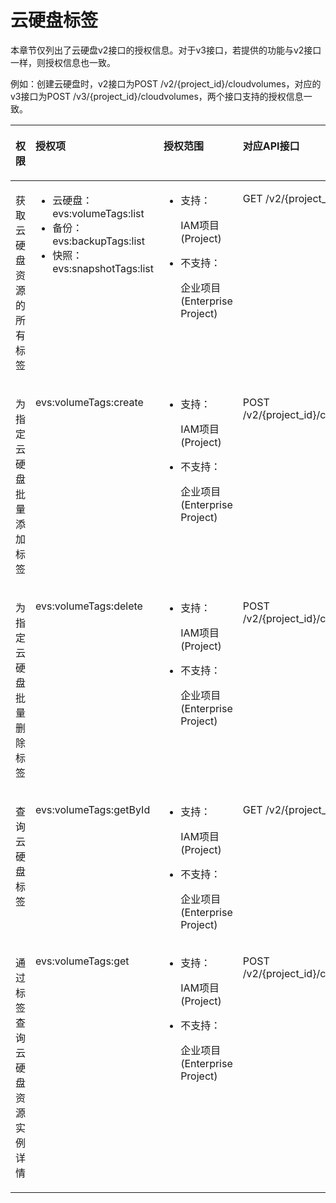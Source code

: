 # 云硬盘标签<a name="ZH-CN_TOPIC_0171795880"></a>

本章节仅列出了云硬盘v2接口的授权信息。对于v3接口，若提供的功能与v2接口一样，则授权信息也一致。

例如：创建云硬盘时，v2接口为POST /v2/\{project\_id\}/cloudvolumes，对应的v3接口为POST /v3/\{project\_id\}/cloudvolumes，两个接口支持的授权信息一致。

<a name="table1331719418287"></a>
<table><thead align="left"><tr id="zh-cn_topic_0103526772_row6701173153"><th class="cellrowborder" valign="top" width="26.08%" id="mcps1.1.5.1.1"><p id="zh-cn_topic_0103526772_p66650549920"><a name="zh-cn_topic_0103526772_p66650549920"></a><a name="zh-cn_topic_0103526772_p66650549920"></a>权限</p>
</th>
<th class="cellrowborder" valign="top" width="22.54%" id="mcps1.1.5.1.2"><p id="zh-cn_topic_0103526772_p1366616543915"><a name="zh-cn_topic_0103526772_p1366616543915"></a><a name="zh-cn_topic_0103526772_p1366616543915"></a>授权项</p>
</th>
<th class="cellrowborder" valign="top" width="21.52%" id="mcps1.1.5.1.3"><p id="zh-cn_topic_0103526772_p166617541914"><a name="zh-cn_topic_0103526772_p166617541914"></a><a name="zh-cn_topic_0103526772_p166617541914"></a>授权范围</p>
</th>
<th class="cellrowborder" valign="top" width="29.86%" id="mcps1.1.5.1.4"><p id="zh-cn_topic_0103526772_p1266613541990"><a name="zh-cn_topic_0103526772_p1266613541990"></a><a name="zh-cn_topic_0103526772_p1266613541990"></a>对应API接口</p>
</th>
</tr>
</thead>
<tbody><tr id="zh-cn_topic_0103526772_row41489179157"><td class="cellrowborder" valign="top" width="26.08%" headers="mcps1.1.5.1.1 "><p id="zh-cn_topic_0103526772_p11114175781717"><a name="zh-cn_topic_0103526772_p11114175781717"></a><a name="zh-cn_topic_0103526772_p11114175781717"></a>获取云硬盘资源的所有标签</p>
</td>
<td class="cellrowborder" valign="top" width="22.54%" headers="mcps1.1.5.1.2 "><a name="zh-cn_topic_0103526772_ul209815315198"></a><a name="zh-cn_topic_0103526772_ul209815315198"></a><ul id="zh-cn_topic_0103526772_ul209815315198"><li>云硬盘：evs:volumeTags:list</li><li>备份：evs:backupTags:list</li><li>快照：evs:snapshotTags:list</li></ul>
</td>
<td class="cellrowborder" valign="top" width="21.52%" headers="mcps1.1.5.1.3 "><a name="zh-cn_topic_0103526772_ul163005823713"></a><a name="zh-cn_topic_0103526772_ul163005823713"></a><ul id="zh-cn_topic_0103526772_ul163005823713"><li>支持：<p id="zh-cn_topic_0103526772_zh-cn_topic_0103526772_p48451412122317"><a name="zh-cn_topic_0103526772_zh-cn_topic_0103526772_p48451412122317"></a><a name="zh-cn_topic_0103526772_zh-cn_topic_0103526772_p48451412122317"></a>IAM项目(Project)</p>
</li><li>不支持：<p id="zh-cn_topic_0103526772_zh-cn_topic_0103526772_p69718230159"><a name="zh-cn_topic_0103526772_zh-cn_topic_0103526772_p69718230159"></a><a name="zh-cn_topic_0103526772_zh-cn_topic_0103526772_p69718230159"></a>企业项目(Enterprise Project)</p>
</li></ul>
</td>
<td class="cellrowborder" valign="top" width="29.86%" headers="mcps1.1.5.1.4 "><p id="zh-cn_topic_0103526772_p7104103348"><a name="zh-cn_topic_0103526772_p7104103348"></a><a name="zh-cn_topic_0103526772_p7104103348"></a>GET /v2/{project_id}/cloudvolumes/tags</p>
</td>
</tr>
<tr id="zh-cn_topic_0103526772_row4915183315515"><td class="cellrowborder" valign="top" width="26.08%" headers="mcps1.1.5.1.1 "><p id="zh-cn_topic_0103526772_p6898141171713"><a name="zh-cn_topic_0103526772_p6898141171713"></a><a name="zh-cn_topic_0103526772_p6898141171713"></a>为指定云硬盘批量添加标签</p>
</td>
<td class="cellrowborder" valign="top" width="22.54%" headers="mcps1.1.5.1.2 "><p id="zh-cn_topic_0103526772_p129751346201710"><a name="zh-cn_topic_0103526772_p129751346201710"></a><a name="zh-cn_topic_0103526772_p129751346201710"></a>evs:volumeTags:create</p>
</td>
<td class="cellrowborder" valign="top" width="21.52%" headers="mcps1.1.5.1.3 "><a name="zh-cn_topic_0103526772_ul753435545519"></a><a name="zh-cn_topic_0103526772_ul753435545519"></a><ul id="zh-cn_topic_0103526772_ul753435545519"><li>支持：<p id="zh-cn_topic_0103526772_zh-cn_topic_0103526772_p48451412122317_1"><a name="zh-cn_topic_0103526772_zh-cn_topic_0103526772_p48451412122317_1"></a><a name="zh-cn_topic_0103526772_zh-cn_topic_0103526772_p48451412122317_1"></a>IAM项目(Project)</p>
</li><li>不支持：<p id="zh-cn_topic_0103526772_zh-cn_topic_0103526772_p69718230159_1"><a name="zh-cn_topic_0103526772_zh-cn_topic_0103526772_p69718230159_1"></a><a name="zh-cn_topic_0103526772_zh-cn_topic_0103526772_p69718230159_1"></a>企业项目(Enterprise Project)</p>
</li></ul>
</td>
<td class="cellrowborder" valign="top" width="29.86%" headers="mcps1.1.5.1.4 "><p id="zh-cn_topic_0103526772_p19148927741"><a name="zh-cn_topic_0103526772_p19148927741"></a><a name="zh-cn_topic_0103526772_p19148927741"></a>POST /v2/{project_id}/cloudvolumes/{volume_id}/tags/action</p>
</td>
</tr>
<tr id="zh-cn_topic_0103526772_row8440137175610"><td class="cellrowborder" valign="top" width="26.08%" headers="mcps1.1.5.1.1 "><p id="zh-cn_topic_0103526772_p1553372314563"><a name="zh-cn_topic_0103526772_p1553372314563"></a><a name="zh-cn_topic_0103526772_p1553372314563"></a>为指定云硬盘批量删除标签</p>
</td>
<td class="cellrowborder" valign="top" width="22.54%" headers="mcps1.1.5.1.2 "><p id="zh-cn_topic_0103526772_p1153372320563"><a name="zh-cn_topic_0103526772_p1153372320563"></a><a name="zh-cn_topic_0103526772_p1153372320563"></a>evs:volumeTags:delete</p>
</td>
<td class="cellrowborder" valign="top" width="21.52%" headers="mcps1.1.5.1.3 "><a name="zh-cn_topic_0103526772_ul55331423155613"></a><a name="zh-cn_topic_0103526772_ul55331423155613"></a><ul id="zh-cn_topic_0103526772_ul55331423155613"><li>支持：<p id="zh-cn_topic_0103526772_zh-cn_topic_0103526772_p48451412122317_2"><a name="zh-cn_topic_0103526772_zh-cn_topic_0103526772_p48451412122317_2"></a><a name="zh-cn_topic_0103526772_zh-cn_topic_0103526772_p48451412122317_2"></a>IAM项目(Project)</p>
</li><li>不支持：<p id="zh-cn_topic_0103526772_zh-cn_topic_0103526772_p69718230159_2"><a name="zh-cn_topic_0103526772_zh-cn_topic_0103526772_p69718230159_2"></a><a name="zh-cn_topic_0103526772_zh-cn_topic_0103526772_p69718230159_2"></a>企业项目(Enterprise Project)</p>
</li></ul>
</td>
<td class="cellrowborder" valign="top" width="29.86%" headers="mcps1.1.5.1.4 "><p id="zh-cn_topic_0103526772_p144415718564"><a name="zh-cn_topic_0103526772_p144415718564"></a><a name="zh-cn_topic_0103526772_p144415718564"></a>POST /v2/{project_id}/cloudvolumes/{volume_id}/tags/action</p>
</td>
</tr>
<tr id="zh-cn_topic_0103526772_row122834515611"><td class="cellrowborder" valign="top" width="26.08%" headers="mcps1.1.5.1.1 "><p id="zh-cn_topic_0103526772_p158981741191715"><a name="zh-cn_topic_0103526772_p158981741191715"></a><a name="zh-cn_topic_0103526772_p158981741191715"></a>查询云硬盘标签</p>
</td>
<td class="cellrowborder" valign="top" width="22.54%" headers="mcps1.1.5.1.2 "><p id="zh-cn_topic_0103526772_p39921453170"><a name="zh-cn_topic_0103526772_p39921453170"></a><a name="zh-cn_topic_0103526772_p39921453170"></a>evs:volumeTags:getById</p>
</td>
<td class="cellrowborder" valign="top" width="21.52%" headers="mcps1.1.5.1.3 "><a name="zh-cn_topic_0103526772_ul108441156155617"></a><a name="zh-cn_topic_0103526772_ul108441156155617"></a><ul id="zh-cn_topic_0103526772_ul108441156155617"><li>支持：<p id="zh-cn_topic_0103526772_zh-cn_topic_0103526772_p48451412122317_3"><a name="zh-cn_topic_0103526772_zh-cn_topic_0103526772_p48451412122317_3"></a><a name="zh-cn_topic_0103526772_zh-cn_topic_0103526772_p48451412122317_3"></a>IAM项目(Project)</p>
</li><li>不支持：<p id="zh-cn_topic_0103526772_zh-cn_topic_0103526772_p69718230159_3"><a name="zh-cn_topic_0103526772_zh-cn_topic_0103526772_p69718230159_3"></a><a name="zh-cn_topic_0103526772_zh-cn_topic_0103526772_p69718230159_3"></a>企业项目(Enterprise Project)</p>
</li></ul>
</td>
<td class="cellrowborder" valign="top" width="29.86%" headers="mcps1.1.5.1.4 "><p id="zh-cn_topic_0103526772_p855314201547"><a name="zh-cn_topic_0103526772_p855314201547"></a><a name="zh-cn_topic_0103526772_p855314201547"></a>GET /v2/{project_id}/cloudvolumes/{volume_id}/tags</p>
</td>
</tr>
<tr id="zh-cn_topic_0103526772_row128183518177"><td class="cellrowborder" valign="top" width="26.08%" headers="mcps1.1.5.1.1 "><p id="zh-cn_topic_0103526772_p1227475114190"><a name="zh-cn_topic_0103526772_p1227475114190"></a><a name="zh-cn_topic_0103526772_p1227475114190"></a>通过标签查询云硬盘资源实例详情</p>
</td>
<td class="cellrowborder" valign="top" width="22.54%" headers="mcps1.1.5.1.2 "><p id="zh-cn_topic_0103526772_p1698311472171"><a name="zh-cn_topic_0103526772_p1698311472171"></a><a name="zh-cn_topic_0103526772_p1698311472171"></a>evs:volumeTags:get</p>
</td>
<td class="cellrowborder" valign="top" width="21.52%" headers="mcps1.1.5.1.3 "><a name="zh-cn_topic_0103526772_ul5838124818388"></a><a name="zh-cn_topic_0103526772_ul5838124818388"></a><ul id="zh-cn_topic_0103526772_ul5838124818388"><li>支持：<p id="zh-cn_topic_0103526772_zh-cn_topic_0103526772_p48451412122317_4"><a name="zh-cn_topic_0103526772_zh-cn_topic_0103526772_p48451412122317_4"></a><a name="zh-cn_topic_0103526772_zh-cn_topic_0103526772_p48451412122317_4"></a>IAM项目(Project)</p>
</li><li>不支持：<p id="zh-cn_topic_0103526772_zh-cn_topic_0103526772_p69718230159_4"><a name="zh-cn_topic_0103526772_zh-cn_topic_0103526772_p69718230159_4"></a><a name="zh-cn_topic_0103526772_zh-cn_topic_0103526772_p69718230159_4"></a>企业项目(Enterprise Project)</p>
</li></ul>
</td>
<td class="cellrowborder" valign="top" width="29.86%" headers="mcps1.1.5.1.4 "><p id="zh-cn_topic_0103526772_p31481427345"><a name="zh-cn_topic_0103526772_p31481427345"></a><a name="zh-cn_topic_0103526772_p31481427345"></a>POST /v2/{project_id}/cloudvolumes/resource_instances/action</p>
</td>
</tr>
</tbody>
</table>

